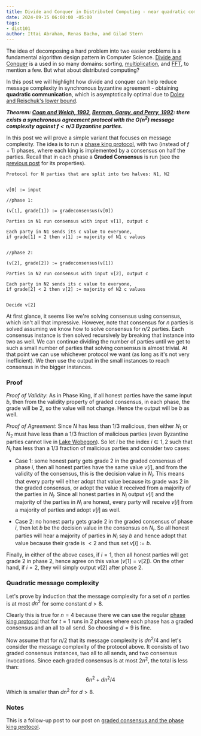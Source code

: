 ```yaml
---
title: Divide and Conquer in Distributed Computing - near quadratic communication via recursive phase king
date: 2024-09-15 06:00:00 -05:00
tags:
- dist101
author: Ittai Abraham, Renas Bacho, and Gilad Stern
---
```


The idea of decomposing a hard problem into two easier problems is a fundamental algorithm design pattern in Computer Science. [Divide and Conquer](https://en.wikipedia.org/wiki/Divide-and-conquer_algorithm) is a used in so many domains: sorting, [multiplication](https://www.youtube.com/watch?v=JCbZayFr9RE), and [FFT](https://decentralizedthoughts.github.io/2023-09-01-FFT/), to mention a few. But what about distributed computing?


In this post we will highlight how divide and conquer can help reduce message complexity in synchronous byzantine agreement - obtaining **quadratic communication**, which is asymptotically optimal due to [Dolev and Reischuk's lower bound](https://decentralizedthoughts.github.io/2019-08-16-byzantine-agreement-needs-quadratic-messages/).

***Theorem: [Coan and Welch, 1992](https://www.sciencedirect.com/science/article/pii/089054019290004Yhttps://www.sciencedirect.com/science/article/pii/089054019290004Y), [Berman, Garay, and Perry, 1992](https://link.springer.com/chapter/10.1007/978-1-4615-3422-8_27): there exists a synchronous agreement protocol with the $O(n^2)$ message complexity against $f<n/3$ Byzantine parties.***

In this post we will prove a simple variant that focuses on message complexity. The idea is to run a [phase king protocol](https://decentralizedthoughts.github.io/2022-06-09-phase-king-via-gradecast/), with two (instead of $f+1$) phases, where each king is implemented by a consensus on half the parties. Recall that in each phase a **Graded Consensus** is run (see the [previous post](https://decentralizedthoughts.github.io/2022-06-09-phase-king-via-gradecast/) for its properties).



```
Protocol for N parties that are split into two halves: N1, N2 


v[0] := input

//phase 1:

(v[1], grade[1]) := gradeconsensus(v[0])

Parties in N1 run consensus with input v[1], output c

Each party in N1 sends its c value to everyone, 
if grade[1] < 2 then v[1] := majority of N1 c values


//phase 2:

(v[2], grade[2]) := gradeconsensus(v[1])

Parties in N2 run consensus with input v[2], output c

Each party in N2 sends its c value to everyone, 
if grade[2] < 2 then v[2] := majority of N2 c values


Decide v[2]
```


At first glance, it seems like we're solving consensus using consensus, which isn't all that impressive. However, note that consensus for $n$ parties is solved assuming we know how to solve consensus for $n/2$ parties. Each consensus instance is then solved recursively by breaking that instance into two as well. We can continue dividing the number of parties until we get to such a small number of parties that solving consensus is almost trivial. At that point we can use whichever protocol we want (as long as it's not very inefficient). We then use the output in the small instances to reach consensus in the bigger instances.


### Proof

*Proof of Validity*: As in Phase King, if all honest parties have the same input $b$, then from the validity property of graded consensus, in each phase, the grade will be 2, so the value will not change. Hence the output will be $b$ as well. 

*Proof of Agreement*: Since $N$ has less than $1/3$ malicious, then either $N_1$ or $N_2$ must have less than a $1/3$ fraction of malicious parties (even Byzantine parties cannot live in [Lake Wobegon](https://en.wikipedia.org/wiki/Lake_Wobegon)). So let $i$ be the index $i \in 1,2$ such that $N_i$ has less than a $1/3$ fraction of malicious parties and consider two cases:

* Case 1: some honest party gets grade 2 in the graded consensus of phase $i$, then all honest parties have the same value $v[i]$, and from the validity of the consensus, this is the decision value in $N_i$. This means that every party will either adopt that value because its grade was $2$ in the graded consensus, or adopt the value it received from a majority of the parties in $N_i$. Since all honest parties in $N_i$ output $v[i]$ and the majority of the parties in $N_i$ are honest, every party will receive $v[i]$ from a majority of parties and adopt $v[i]$ as well. 

* Case 2: no honest party gets grade 2 in the graded consensus of phase $i$, then let $b$ be the decision value in the consensus on $N_i$. So all honest parties will hear a majority of parties in $N_i$ say $b$ and hence adopt that value because their grade is $<2$ and thus set $v[i] := b$. 

Finally, in either of the above cases, if $i=1$, then all honest parties will get grade 2 in phase 2, hence agree on this value ($v[1] = v[2]$). On the other hand, if $i=2$, they will simply output $v[2]$ after phase $2$.



### Quadratic message complexity

Let's prove by induction that the message complexity for a set of $n$ parties is at most $d n^2$ for some constant $d >8$.

Clearly this is true for $n=4$ because there we can use the regular [phase king protocol](https://decentralizedthoughts.github.io/2022-06-09-phase-king-via-gradecast/) that for $t=1$ runs in 2 phases where each phase has a graded consensus and an all to all send. So choosing $d=9$ is fine.

Now assume that for $n/2$ that its message complexity is $d n^2/4$ and let's consider the message complexity of the protocol above. It consists of two graded consensus instances, two all to all sends, and two consensus invocations. Since each graded consensus is at most $2n^2$, the total is less than:

$$
6 n^2 + d n^2/4
$$

Which is smaller than $d n^2$ for $d >8$.

### Notes

This is a follow-up post to our post on [graded consensus and the phase king protocol](https://decentralizedthoughts.github.io/2022-06-09-phase-king-via-gradecast/).

